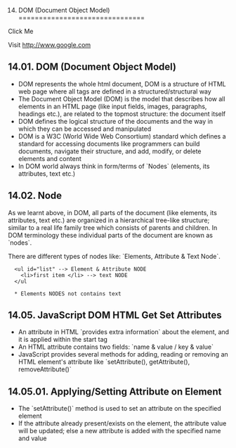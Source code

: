 14. DOM (Document Object Model)
===============================

Click Me

Visit <a href="http://www.google.com" id="linkText" class="link-text">http://www.google.com</a>

14.01. DOM (Document Object Model)
----------------------------------

-   DOM represents the whole html document, DOM is a structure of HTML web page where all tags are defined in a structured/structural way
-   The Document Object Model (DOM) is the model that describes how all elements in an HTML page (like input fields, images, paragraphs, headings etc.), are related to the topmost structure: the document itself
-   DOM defines the logical structure of the documents and the way in which they can be accessed and manipulated
-   DOM is a W3C (World Wide Web Consortium) standard which defines a standard for accessing documents like programmers can build documents, navigate their structure, and add, modify, or delete elements and content
-   In DOM world always think in form/terms of \`Nodes\` (elements, its attributes, text etc.)

14.02. Node
-----------

As we learnt above, in DOM, all parts of the document (like elements, its attributes, text etc.) are organized in a hierarchical tree-like structure; similar to a real life family tree which consists of parents and children. In DOM terminology these individual parts of the document are known as \`nodes\`.  
  
There are different types of nodes like: \`Elements, Attribute & Text Node\`.

      <ul id="list" --> Element & Attribute NODE
        <li>first item </li> --> text NODE
      </ul
      
      * Elements NODES not contains text

14.05. JavaScript DOM HTML Get Set Attributes
---------------------------------------------

-   An attribute in HTML \`provides extra information\` about the element, and it is applied within the start tag
-   An HTML attribute contains two fields: \`name & value / key & value\`
-   JavaScript provides several methods for adding, reading or removing an HTML element's attribute like \`setAttribute(), getAttribute(), removeAttribute()\`

14.05.01. Applying/Setting Attribute on Element
-----------------------------------------------

-   The \`setAttribute()\` method is used to set an attribute on the specified element
-   If the attribute already present/exists on the element, the attribute value will be updated; else a new attribute is added with the specified name and value
